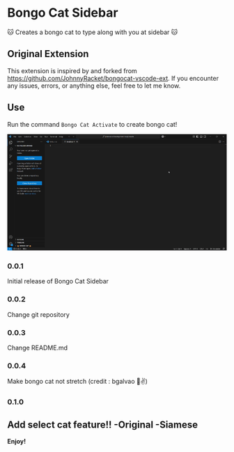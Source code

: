 # Bongo Cat Sidebar

🐱 Creates a bongo cat to type along with you at sidebar 🐱

## Original Extension

This extension is inspired by and forked from https://github.com/JohnnyRacket/bongocat-vscode-ext.
If you encounter any issues, errors, or anything else, feel free to let me know.

## Use

Run the command `Bongo Cat Activate` to create bongo cat!

![Bongo Cat Use GIF](./media/bongo_cat_usage.gif?raw=true)

### 0.0.1

Initial release of Bongo Cat Sidebar

### 0.0.2

Change git repository

### 0.0.3

Change README.md

### 0.0.4

Make bongo cat not stretch (credit : bgalvao 🤞✌️)

### 0.1.0

Add select cat feature!!
    -Original
    -Siamese
-----------------------------------------------------------------------------------------------------------

**Enjoy!**

